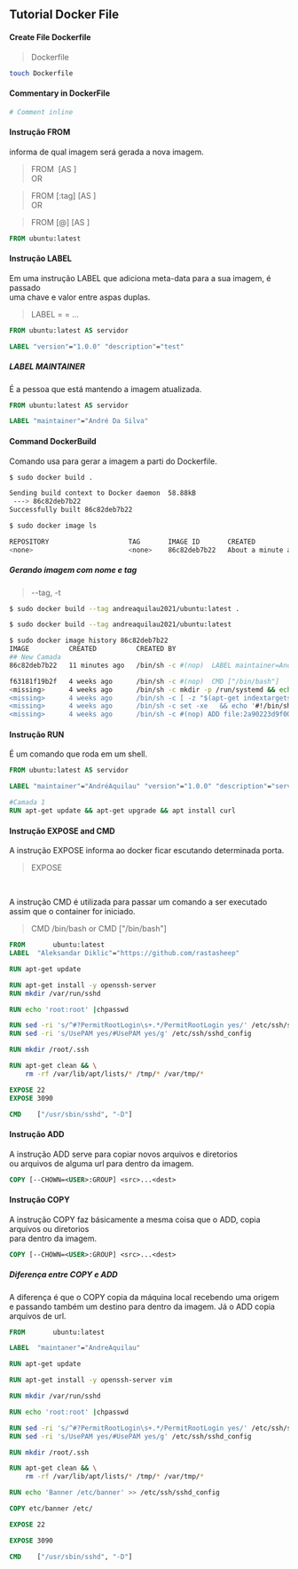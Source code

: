 ## Tutorial Docker File

#### Create File Dockerfile
> Dockerfile
```bash
touch Dockerfile
```
#### Commentary in DockerFile
```Dockerfile
# Comment inline
```
#### Instrução FROM
informa de qual imagem será gerada a nova imagem.
> FROM <image> [AS <name>] 
<br> OR

> FROM <image>[:tag] [AS <name>]
<br> OR

> FROM <image>[@<digest>] [AS <name>]
```Dockerfile
FROM ubuntu:latest
```
#### Instrução LABEL
Em uma instrução LABEL que adiciona meta-data para a sua imagem, é passado <br>
uma chave e valor entre aspas duplas.
> LABEL <key>=<value> <key>=<value> ...
```Dockerfile
FROM ubuntu:latest AS servidor

LABEL "version"="1.0.0" "description"="test"
```
##### LABEL MAINTAINER
É a pessoa que está mantendo a imagem atualizada.
```Dockerfile
FROM ubuntu:latest AS servidor  

LABEL "maintainer"="André Da Silva"
```    

#### Command DockerBuild
Comando usa para gerar a imagem a parti do Dockerfile.
```bash
$ sudo docker build . 

Sending build context to Docker daemon  58.88kB
 ---> 86c82deb7b22
Successfully built 86c82deb7b22
``` 
```bash
$ sudo docker image ls

REPOSITORY                    TAG       IMAGE ID       CREATED              SIZE
<none>                        <none>    86c82deb7b22   About a minute ago   72.9MB
```
##### Gerando imagem com nome e tag
> --tag, -t
```bash
$ sudo docker build --tag andreaquilau2021/ubuntu:latest .
```
```bash
$ sudo docker build --tag andreaquilau2021/ubuntu:latest
```
```bash
$ sudo docker image history 86c82deb7b22
IMAGE          CREATED          CREATED BY                                      SIZE      COMMENT
## New Camada
86c82deb7b22   11 minutes ago   /bin/sh -c #(nop)  LABEL maintainer=André Aq…   0B        

f63181f19b2f   4 weeks ago      /bin/sh -c #(nop)  CMD ["/bin/bash"]            0B        
<missing>      4 weeks ago      /bin/sh -c mkdir -p /run/systemd && echo 'do…   7B        
<missing>      4 weeks ago      /bin/sh -c [ -z "$(apt-get indextargets)" ]     0B        
<missing>      4 weeks ago      /bin/sh -c set -xe   && echo '#!/bin/sh' > /…   811B      
<missing>      4 weeks ago      /bin/sh -c #(nop) ADD file:2a90223d9f00d31e3…   72.9MB 
```

#### Instrução RUN
É um comando que roda em um shell.
```Dockerfile
FROM ubuntu:latest AS servidor  

LABEL "maintainer"="AndréAquilau" "version"="1.0.0" "description"="servidor linux ubuntu"

#Camada 1
RUN apt-get update && apt-get upgrade && apt install curl
```

#### Instrução EXPOSE and CMD
A instrução EXPOSE informa ao docker ficar escutando determinada porta.
> EXPOSE <port>

<br>

A instrução CMD é utilizada para passar um comando a ser executado <br>
assim que o container for iniciado.
<br>

> CMD /bin/bash or CMD ["/bin/bash"] 

```Dockerfile
FROM       ubuntu:latest
LABEL  "Aleksandar Diklic"="https://github.com/rastasheep"

RUN apt-get update

RUN apt-get install -y openssh-server
RUN mkdir /var/run/sshd

RUN echo 'root:root' |chpasswd

RUN sed -ri 's/^#?PermitRootLogin\s+.*/PermitRootLogin yes/' /etc/ssh/sshd_config
RUN sed -ri 's/UsePAM yes/#UsePAM yes/g' /etc/ssh/sshd_config

RUN mkdir /root/.ssh

RUN apt-get clean && \
    rm -rf /var/lib/apt/lists/* /tmp/* /var/tmp/*

EXPOSE 22
EXPOSE 3090

CMD    ["/usr/sbin/sshd", "-D"]
```

#### Instrução ADD 
A instrução ADD serve para copiar novos arquivos e diretorios <br>
ou arquivos de alguma url para dentro da imagem.
```Dockerfile
COPY [--CHOWN=<USER>:GROUP] <src>...<dest>
```
#### Instrução COPY 
A instrução COPY faz básicamente a mesma coisa que o ADD, copia arquivos ou diretorios <br>
para dentro da imagem. 
```Dockerfile
COPY [--CHOWN=<USER>:GROUP] <src>...<dest>
```
##### Diferença entre COPY e ADD
A diferença é que o COPY copia da máquina local recebendo uma origem <br>
e passando também um destino para dentro da imagem. Já o ADD copia arquivos de url.
```Dockerfile   
FROM       ubuntu:latest

LABEL  "maintaner"="AndreAquilau"

RUN apt-get update

RUN apt-get install -y openssh-server vim

RUN mkdir /var/run/sshd

RUN echo 'root:root' |chpasswd

RUN sed -ri 's/^#?PermitRootLogin\s+.*/PermitRootLogin yes/' /etc/ssh/sshd_config
RUN sed -ri 's/UsePAM yes/#UsePAM yes/g' /etc/ssh/sshd_config

RUN mkdir /root/.ssh

RUN apt-get clean && \
    rm -rf /var/lib/apt/lists/* /tmp/* /var/tmp/*

RUN echo 'Banner /etc/banner' >> /etc/ssh/sshd_config

COPY etc/banner /etc/

EXPOSE 22

EXPOSE 3090

CMD    ["/usr/sbin/sshd", "-D"]
```


